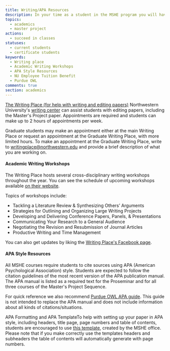 ```yaml
---
title: Writing/APA Resources
description: In your time as a student in the MSHE program you will have several occasions to search for research articles and write papers about those articles. The most obvious example of this is the Master's Project literature review, but you'll likely use the resources outlined on this page in every course you take.
topics: 
  - academics
  - master project
actions:
  - succeed in classes
statuses:
  - current students
  - certificate students
keywords:
  - Writing place
  - Academic Writing Workshops
  - APA Style Resources
  - NU Employee Tuition Benefit
  - Purdue OWL
comments: true
section: academics
---
```


[The Writing Place (for help with writing and editing papers)](http://www.writing.northwestern.edu/) Northwestern University's [writing center](http://www.writing.northwestern.edu/) can assist students with editing papers, including the Master's Project paper. Appointments are required and students can make up to 2 hours of appointments per week.

Graduate students may make an appointment either at the main Writing Place or request an appointment at the Graduate Writing Place, with more limited hours. To make an appointment at the Graduate Writing Place, write to [writingplace@northwestern.edu](mailto:writingplace@northwestern.edu) and provide a brief description of what you are working on.

#### Academic Writing Workshops

The Writing Place hosts several cross-disciplinary writing workshops throughout the year. You can see the schedule of upcoming workshops available [on their website](http://www.writing.northwestern.edu/services/writing-workshops/).

Topics of workshops include:

*   Tackling a Literature Review & Synthesizing Others’ Arguments
*   Strategies for Outlining and Organizing Large Writing Projects
*   Developing and Delivering Conference Papers, Panels, & Presentations
*   Communicating Your Research to a General Audience
*   Negotiating the Revision and Resubmission of Journal Articles
*   Productive Writing and Time Management

You can also get updates by liking the [Writing Place's Facebook page](https://www.facebook.com/northwesternwritingplace).

#### APA Style Resources

All MSHE courses require students to cite sources using APA (American Psychological Association) style. Students are expected to follow the citation guidelines of the most recent version of the APA publication manual. The APA manual is listed as a required text for the Proseminar and for all three courses of the Master's Project Sequence.

For quick reference we also recommend [Purdue OWL APA guide](http://owl.english.purdue.edu/owl/section/2/10/). This guide is not intended to replace the APA manual and does not include information about all kinds of citations/situations.

APA Formatting and APA TemplateTo help with setting up your paper in APA style, including headers, title page, page numbers and table of contents, students are encouraged to use [this template](https://sesp.box.com/shared/static/lgqwax92o5crl4xnenkn.docx), created by the MSHE office. Please note that if you make correctly use the templates headers and subheaders the table of contents will automatically generate with page numbers.